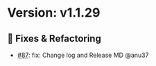 # Version: v1.1.29



## :wrench: Fixes & Refactoring

- [#87](https://github.com/ab-inbev-analytics/ml-restful-api-template/pull/87): fix: Change log and Release MD  @anu37